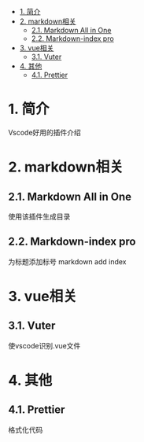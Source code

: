 - [1. 简介](#1-简介)
- [2. markdown相关](#2-markdown相关)
  - [2.1. Markdown All in One](#21-markdown-all-in-one)
  - [2.2. Markdown-index pro](#22-markdown-index-pro)
- [3. vue相关](#3-vue相关)
  - [3.1. Vuter](#31-vuter)
- [4. 其他](#4-其他)
  - [4.1. Prettier](#41-prettier)

# 1. 简介
Vscode好用的插件介绍

# 2. markdown相关

## 2.1. Markdown All in One
使用该插件生成目录

## 2.2. Markdown-index pro

为标题添加标号
    markdown add index

# 3. vue相关
## 3.1. Vuter
使vscode识别.vue文件
# 4. 其他
## 4.1. Prettier
格式化代码